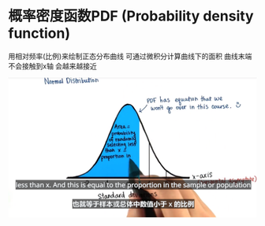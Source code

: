 # 概率密度函数PDF (Probability density function) 
用相对频率(比例)来绘制正态分布曲线 
可通过微积分计算曲线下的面积
曲线末端不会接触到x轴 会越来越接近

![](part6-1.png)